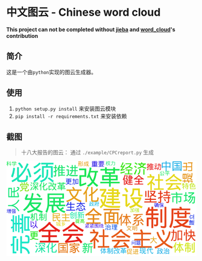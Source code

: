 # 中文图云 - Chinese word cloud

**This project can not be completed without [jieba](https://github.com/fxsjy/jieba)
and [word_cloud](https://github.com/amueller/word_cloud)'s contribution**

## 简介
这是一个由`python`实现的图云生成器。

## 使用
1. `python setup.py install` 来安装图云模块
2. `pip install -r requirements.txt` 来安装依赖

## 截图
> 十八大报告的图云：
通过 `./example/CPCreport.py` 生成

![report](thumbnail/report.png)

